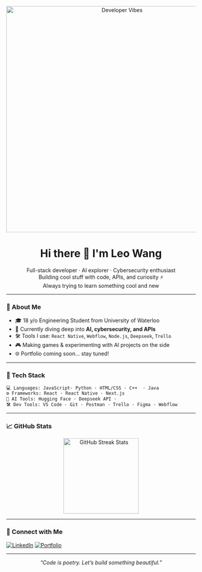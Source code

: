<!-- README.md -->

<p align="center">
  <img src="https://media.giphy.com/media/L8K62iTDkzGX6/giphy.gif" alt="Developer Vibes" width="600"/>
</p>
<h1 align="center">Hi there 👋 I'm Leo Wang</h1>

<p align="center">
  Full-stack developer · AI explorer · Cybersecurity enthusiast<br>
  Building cool stuff with code, APIs, and curiosity ⚡<br>
  Always trying to learn something cool and new
</p>

---

### 🚀 About Me

- 🎓 18 y/o Engineering Student from University of Waterloo
- 🧠 Currently diving deep into **AI, cybersecurity, and APIs**
- 🛠️ Tools I use: `React Native`, `Webflow`, `Node.js`, `Deepseek`, `Trello`
- 🎮 Making games & experimenting with AI projects on the side
- 🌐 Portfolio coming soon... stay tuned!

---

### 🧰 Tech Stack

```bash
💻 Languages: JavaScript· Python · HTML/CSS · C++  · Java
⚙️ Frameworks: React · React Native · Next.js
🧠 AI Tools: Hugging Face · Deepseek API ·
🛠️ Dev Tools: VS Code · Git · Postman · Trello · Figma · Webflow
```

---

### 📈 GitHub Stats

<p align="center">
  <img src="https://github-readme-streak-stats.herokuapp.com/?user=leowang-dev&theme=radical" alt="GitHub Streak Stats" height="200"/>
</p>

---

### 💬 Connect with Me

[![LinkedIn](https://img.shields.io/badge/LinkedIn-blue?style=for-the-badge&logo=linkedin)](https://linkedin.com/in/leowang-dev)
[![Portfolio](https://img.shields.io/badge/Portfolio-Coming_Soon-ff69b4?style=for-the-badge)](#)

---

<p align="center">
  <i>“Code is poetry. Let’s build something beautiful.”</i>
</p>
